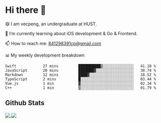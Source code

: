 
# Hi there 👋
😄 I am vecpeng, an undergraduate at HUST.

🌱 I’m currently learning about iOS development & Go & Frontend.

📫 How to reach me: 841298391cp@gmail.com

📊 My weekly development breakdown
<!--START_SECTION:waka-->

```text
Swift            27 mins         ██████████▒░░░░░░░░░░░░░░   41.10 %
JavaScript       20 mins         ███████▓░░░░░░░░░░░░░░░░░   30.74 %
Markdown         12 mins         ████▓░░░░░░░░░░░░░░░░░░░░   18.52 %
TypeScript       2 mins          █░░░░░░░░░░░░░░░░░░░░░░░░   03.44 %
Vue.js           1 min           ▓░░░░░░░░░░░░░░░░░░░░░░░░   02.34 %
C++              1 min           ▒░░░░░░░░░░░░░░░░░░░░░░░░   01.79 %
```

<!--END_SECTION:waka-->

## Github Stats
<a href="https://github.com/anuraghazra/github-readme-stats">
  <img align="center" src="https://github-readme-stats.vercel.app/api?username=vecpeng&count_private=true&hide=stars" />
</a>
<a href="https://github.com/anuraghazra/convoychat">
  <img align="center" src="https://github-readme-stats.vercel.app/api/top-langs/?username=vecpeng&layout=compact" />
</a>
